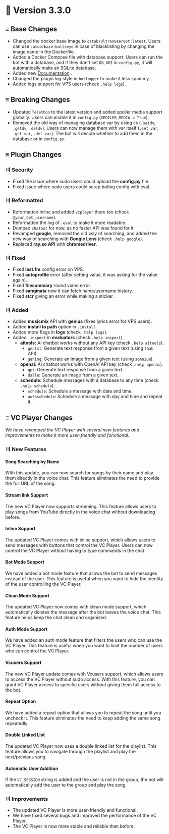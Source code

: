 # 📄 Version 3.3.0

## ≡ Base Changes

* Changed the docker base image to `catub/UltronUserBot:latest`. Users can use `catub/base:bullseye` in case of blacklisting by changing the image name in the Dockerfile.
* Added a Docker Compose file with database support. Users can run the bot with a database, and if they don't set `DB_URI` in `config.py`, it will automatically make an SQLite database.
* Added new [Documentation](https://Tgultron.gitbook.io/UltronUserBot/) .
* Changed the plugin log style in `botlogger` to make it less spammy.
* Added logs support for VPS users (check `.help logs`).

## ≡ Breaking Changes

* Updated `Telethon` to the latest version and added spoiler media support globally. Users can enable it in `config.py` (`SPOILER_MEDIA = True`).
* Removed the old way of managing database var by using `db` (`.setdv`, `.getdv`, `.deldv`). Users can now manage them with var itself (`.set var`, `.get var`, `.del var`). The bot will decide whether to add them in the database or in `config.py`.

## ≡ Plugin Changes

### 〣 Security

* Fixed the issue where sudo users could upload the **config.py** file.
* Fixed issue where sudo users could scrap botlog config with eval.

### 〣 Reformatted

* Reformatted inline and added `vcplayer` there too (check `@your_bot_username`).
* Reformatted the log of `.eval` to make it more readable.
* Dumped `chatbot` for now, as no faster API was found for it.
* Revamped **google**, removed the old way of searching, and added the new way of searching with **Google Lens** (check `.help google`).
* Replaced **ray.so API** with **chromedriver**.

### 〣 Fixed

* Fixed **last.fm** config error on VPS.
* Fixed **autoprofile** error (after setting value, it was asking for the value again).
* Fixed **filesummary** round video error.
* Fixed **sangmata** now it can fetch name/username history.
* Fixed **stcr** giving an error while making a sticker.

### 〣 Added

* Added **musicmix** API with **genius** (fixes lyrics error for VPS users).
* Added **install to path** option in `.install`.
* Added more flags in **logs** (check `.help logs`).
* Added `.inspect` in **evaluators** (check `.help inspect`).
  * **aitools:** AI chatbot works without any API key (check `.help aitools`).
    * `gentxt`: Generate text response from a given text (using `thab` API).
    * `genimg`: Generate an image from a given text (using `somnium`).
  * **openai:** AI chatbot works with OpenAI API key (check `.help openai`).
    * `gpt`: Generate text response from a given text.
    * `dalle`: Generate an image from a given text.
  * **schedule:** Schedule messages with a database to any time (check `.help schedule`).
    * `schedule`: Schedule a message with date and time.
    * `autoschedule`: Schedule a message with day and time and repeat it.

## ≡ VC Player Changes

_We have revamped the VC Player with several new features and improvements to make it more user-friendly and functional._

### 〣 New Features

#### Song Searching by Name

With this update, you can now search for songs by their name and play them directly in the voice chat. This feature eliminates the need to provide the full URL of the song.

#### Stream link Support

The new VC Player now supports streaming. This feature allows users to play songs from YouTube directly in the voice chat without downloading before.

#### Inline Support

The updated VC Player comes with inline support, which allows users to send messages with buttons that control the VC Player. Users can now control the VC Player without having to type commands in the chat.

#### Bot Mode Support

We have added a bot mode feature that allows the bot to send messages instead of the user. This feature is useful when you want to hide the identity of the user controlling the VC Player.

#### Clean Mode Support

The updated VC Player now comes with clean mode support, which automatically deletes the message after the bot leaves the voice chat. This feature helps keep the chat clean and organized.

#### Auth Mode Support

We have added an auth mode feature that filters the users who can use the VC Player. This feature is useful when you want to limit the number of users who can control the VC Player.

#### Vcusers Support

The new VC Player update comes with Vcusers support, which allows users to access the VC Player without sudo access. With this feature, you can grant VC Player access to specific users without giving them full access to the bot.

#### Repeat Option

We have added a repeat option that allows you to repeat the song until you uncheck it. This feature eliminates the need to keep adding the same song repeatedly.

#### Double Linked List

The updated VC Player now uses a double linked list for the playlist. This feature allows you to navigate through the playlist and play the next/previous song.

#### Automatic User Addition

If the `VC_SESSION` string is added and the user is not in the group, the bot will automatically add the user to the group and play the song.

### 〣 Improvements

* The updated VC Player is more user-friendly and functional.
* We have fixed several bugs and improved the performance of the VC Player.
* The VC Player is now more stable and reliable than before.
